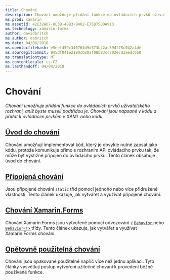 ```yaml
---
title: Chování
description: Chování umožňuje přidání funkce do ovládacích prvků uživatelského rozhraní, aniž byste museli podtřídou je. Chování jsou napsané v kódu a přidat k ovládacím prvkům v XAML nebo kódu.
ms.prod: xamarin
ms.assetid: 42E32AD7-8E3B-48B3-B402-E75B758DA913
ms.technology: xamarin-forms
author: davidbritch
ms.author: dabritch
ms.date: 04/06/2016
ms.openlocfilehash: e5eef459c340764d9d373b42ac594f78c042a4de
ms.sourcegitcommit: 945df041e2180cb20af08b83cc703ecd1aedc6b0
ms.translationtype: MT
ms.contentlocale: cs-CZ
ms.lasthandoff: 04/04/2018
---
```

# <a name="behaviors"></a>Chování

_Chování umožňuje přidání funkce do ovládacích prvků uživatelského rozhraní, aniž byste museli podtřídou je. Chování jsou napsané v kódu a přidat k ovládacím prvkům v XAML nebo kódu._

## <a name="introduction-to-behaviorsintroductionmd"></a>[Úvod do chování](introduction.md)

Chování umožňují implementovat kód, který je obvykle nutné zapsat jako kódu, protože komunikuje přímo s rozhraním API ovládacího prvku tak, že může být výstižně připojen do ovládacího prvku. Tento článek obsahuje úvod do chování.

## <a name="attached-behaviorsattachedmd"></a>[Připojená chování](attached.md)

Jsou připojené chování `static` tříd pomocí jednoho nebo více přidružené vlastnosti. Tento článek ukazuje, jak vytvářet a využívat připojené chování.

## <a name="xamarinforms-behaviorscreatingmd"></a>[Chování Xamarin.Forms](creating.md)

Chování Xamarin.Forms jsou vytvořené pomocí odvozování z [ `Behavior` ](https://developer.xamarin.com/api/type/Xamarin.Forms.Behavior/) nebo [ `Behavior<T>` ](https://developer.xamarin.com/api/type/Xamarin.Forms.Behavior%3CT%3E/) třídy. Tento článek ukazuje, jak vytvářet a využívat Xamarin.Forms chování.

## <a name="reusable-behaviorsreusableindexmd"></a>[Opětovně použitelná chování](reusable/index.md)

Chování jsou opakovaně použitelné napříč více než jednu aplikaci. Tyto články vysvětlují postup vytvoření užitečné chování k provedení běžně používané funkce.

